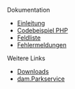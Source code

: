 Dokumentation
  * [Einleitung](http://code.google.com/p/dam-parkservice-api-client/)
  * [Codebeispiel PHP](CodeBeispielPHP.md)
  * [Feldliste](BookingFeldliste.md)
  * [Fehlermeldungen](BookingFehlermeldungen.md)


Weitere Links
  * [Downloads](http://code.google.com/p/dam-parkservice-api-client/downloads/list)
  * [dam.Parkservice](http://www.mein-parken.de)
